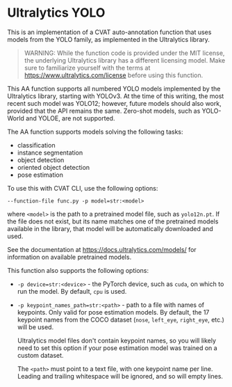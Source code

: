 # Ultralytics YOLO

This is an implementation of a CVAT auto-annotation function that uses models from the YOLO
family, as implemented in the Ultralytics library.

> WARNING: While the function code is provided under the MIT license, the underlying Ultralytics
> library has a different licensing model. Make sure to familiarize yourself with the terms at
> <https://www.ultralytics.com/license> before using this function.

This AA function supports all numbered YOLO models implemented by the Ultralytics library,
starting with YOLOv3. At the time of this writing, the most recent such model was YOLO12;
however, future models should also work, provided that the API remains the same.
Zero-shot models, such as YOLO-World and YOLOE, are not supported.

The AA function supports models solving the following tasks:

* classification
* instance segmentation
* object detection
* oriented object detection
* pose estimation

To use this with CVAT CLI, use the following options:

```
--function-file func.py -p model=str:<model>
```

where `<model>` is the path to a pretrained model file, such as `yolo12n.pt`. If the file does
not exist, but its name matches one of the pretrained models available in the library,
that model will be automatically downloaded and used.

See the documentation at <https://docs.ultralytics.com/models/> for information on available
pretrained models.

This function also supports the following options:

* `-p device=str:<device>` - the PyTorch device, such as `cuda`, on which to run the model.
  By default, `cpu` is used.

* `-p keypoint_names_path=str:<path>` - path to a file with names of keypoints.
  Only valid for pose estimation models.
  By default, the 17 keypoint names from the COCO dataset (`nose`, `left_eye`, `right_eye`, etc.)
  will be used.

  Ultralytics model files don't contain keypoint names, so you will likely need to set
  this option if your pose estimation model was trained on a custom dataset.

  The `<path>` must point to a text file, with one keypoint name per line. Leading and trailing
  whitespace will be ignored, and so will empty lines.
